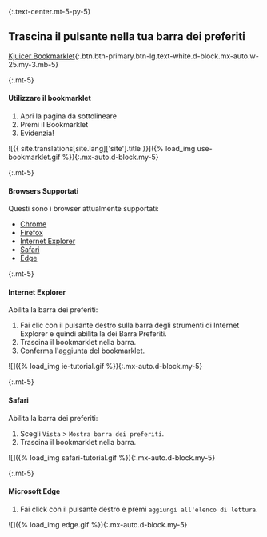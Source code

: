 {:.text-center.mt-5-py-5}
## Trascina il pulsante nella tua barra dei preferiti
[Kjuicer Bookmarklet](javascript:var%20s=document.createElement('script');document.body.appendChild(s);s.onload=function(){KjuicerBookmarklet()};s.src='//kjuicer.gitlab.io/bookmarklet/bookmarklet.js';void(0);){:.btn.btn-primary.btn-lg.text-white.d-block.mx-auto.w-25.my-3.mb-5}

{:.mt-5}
#### Utilizzare il bookmarklet

1. Apri la pagina da sottolineare
2. Premi il Bookmarklet
3. Evidenzia!

![{{ site.translations[site.lang]['site'].title }}]({% load_img use-bookmarklet.gif %}){:.mx-auto.d-block.my-5}

{:.mt-5}
#### Browsers Supportati
Questi sono i browser attualmente supportati:

- [Chrome](https://chrome.google.com/webstore/detail/kjuicer/kgjcgankonbfhdgpfdbggfifpcabocno)
- [Firefox](https://addons.mozilla.org/en-US/firefox/addon/kjuicer/)
- [Internet Explorer](#internet-explorer)
- [Safari](#safari)
- [Edge](#microsoft-edge)

{:.mt-5}
#### Internet Explorer
Abilita la barra dei preferiti:

1. Fai clic con il pulsante destro sulla barra degli strumenti di Internet Explorer e quindi abilita la dei Barra Preferiti.
2. Trascina il bookmarklet nella barra.
3. Conferma l'aggiunta del bookmarklet.

![]({% load_img ie-tutorial.gif %}){:.mx-auto.d-block.my-5}

{:.mt-5}
#### Safari
Abilita la barra dei preferiti:

1. Scegli `Vista` > `Mostra barra dei preferiti`.
2. Trascina il bookmarklet nella barra.

![]({% load_img safari-tutorial.gif %}){:.mx-auto.d-block.my-5}

{:.mt-5}
#### Microsoft Edge

1. Fai click con il pulsante destro e premi `aggiungi all'elenco di lettura`.

![]({% load_img edge.gif %}){:.mx-auto.d-block.my-5}
